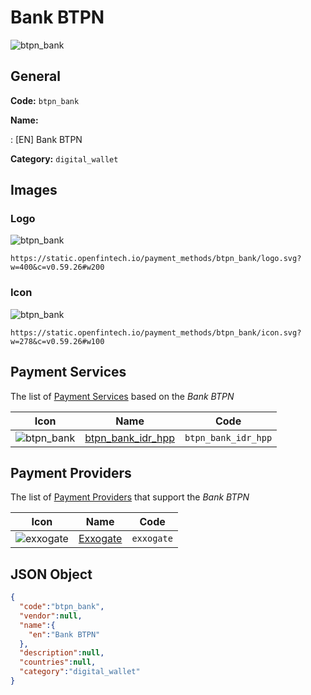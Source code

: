 
# Bank BTPN 
![btpn_bank](https://static.openfintech.io/payment_methods/btpn_bank/logo.svg?w=400&c=v0.59.26#w200)  

## General 
**Code:** `btpn_bank` 
 
**Name:** 
 
:	[EN] Bank BTPN 
 
**Category:** `digital_wallet` 
 

## Images 

### Logo 
![btpn_bank](https://static.openfintech.io/payment_methods/btpn_bank/logo.svg?w=400&c=v0.59.26#w200)  

```
https://static.openfintech.io/payment_methods/btpn_bank/logo.svg?w=400&c=v0.59.26#w200
```  

### Icon 
![btpn_bank](https://static.openfintech.io/payment_methods/btpn_bank/icon.svg?w=278&c=v0.59.26#w100)  

```
https://static.openfintech.io/payment_methods/btpn_bank/icon.svg?w=278&c=v0.59.26#w100
```  

## Payment Services 
 
The list of [Payment Services](/payment-services/) based on the _Bank BTPN_ 

|Icon|Name|Code| 
|:---:|:---:|:---:| 
|![btpn_bank](https://static.openfintech.io/payment_methods/btpn_bank/icon.svg?w=278&c=v0.59.26#w100) |[btpn_bank_idr_hpp](/payment-services/btpn_bank_idr_hpp/)|`btpn_bank_idr_hpp`| 
 

## Payment Providers 
 
The list of [Payment Providers](/payment-providers/) that support the _Bank BTPN_ 

|Icon|Name|Code| 
|:---:|:---:|:---:| 
|![exxogate](https://static.openfintech.io/payment_providers/exxogate/icon.svg?w=278&c=v0.59.26#w100) |[Exxogate](/payment-providers/exxogate/)|`exxogate`| 
 

## JSON Object 

```json
{
  "code":"btpn_bank",
  "vendor":null,
  "name":{
    "en":"Bank BTPN"
  },
  "description":null,
  "countries":null,
  "category":"digital_wallet"
}
```  
